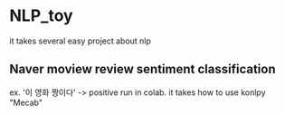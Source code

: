 # NLP_toy
it takes several easy project about nlp

## Naver moview review sentiment classification
ex. '이 영화 짱이다' -> positive
run in colab.
it takes how to use konlpy "Mecab"

